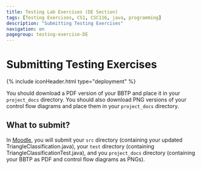 ```yaml
---
title: Testing Lab Exercises (DE Section)
tags: [Testing Exercises, CS1, CSC116, java, programming]
description: "Submitting Testing Exercises"
navigation: on
pagegroup: testing-exercise-DE
---
```


# Submitting Testing Exercises
{% include iconHeader.html type="deployment" %}

You should download a PDF version of your BBTP and place it in your `project_docs` directory. You should also download PNG versions of your control flow diagrams and place them in your `project_docs` directory.

## What to submit?

In [Moodle](https://wolfware.ncsu.edu/), you will submit your `src` directory (containing your updated TriangleClassification.java), your `test` directory (containing TriangleClassificationTest.java), and you `project_docs` directory (containing your BBTP as PDF and control flow diagrams as PNGs).
